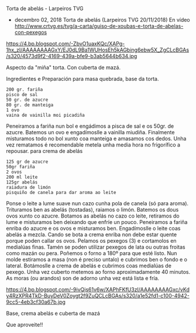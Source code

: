  Torta de abelás - Larpeiros TVG
- decembro 02, 2018
Torta de abelás (Larpeiros TVG 20/11/2018)
En vídeo
http://www.crtvg.es/tvg/a-carta/guiso-de-xoubas-e-torta-de-abelas-con-pexegos

https://4.bp.blogspot.com/-ZbvO1uaxKQc/XAPg-1hx_zI/AAAAAAAAGxY/EJ0dL9Ba1WUHosEh5kAGbing6ebw5X_ZgCLcBGAs/s320/4573d9f2-4169-439a-bfe9-b3ab5644b634.jpg

Aspecto da "miña" torta. Con cuberta de mazá.

Ingredientes e Preparación
para masa quebrada, base da torta.

    200 gr. fariña
    pisco de sal
    50 gr. de azucre
    80 gr. de manteiga
    1 ovo
    vaina de vainilla moi picadiña

Peneiramos a fariña nun bol e engádimos a pisca de sal e os 50gr. de azucre. Batemos un ovo e engadímoslle a vainilla miudiña. Finalmente misturamos todo no bol xunto coa manteiga e amasamos cos dedos. Unha vez rematamos é recomendable metela unha media hora no frigorífico a repousar.
para crema de abelás

    125 gr de azucre
    50gr fariña
    2 ovos
    200 ml leite
    125gr abelás
    raiadura de limón
    pisquiño de canela para dar aroma ao leite

Ponse o leite a lume suave nun cazo cunha pola de canela (só para aroma). Trituramos ben as abelás (tostadas), raiamos o limón. Batemos os dous ovos xunto co azucre.
Botamos as abelás no cazo co leite, retiramos do lume e misturamos ben deixando que enfríe un pouco.
Peneiramos a fariña enriba do azucre e os ovos e misturamos ben. Engadímoslle o leite coas abelás a mezcla. Cando se bota a crema enriba non debe estar quente porque poden callar os ovos.
Pelamos os pexegos (3) e cortamolos en medialúas finas. Tamén se poden utilizar pexegos de lata ou outras froitas como mazán ou pera.
Poñemos o forno a 180º para que esté listo.
Nun molde estiramos a masa (non é preciso untalo) e cubrimos ben o fondo e o lateral. Botámoslle a crema de abelás e cubrimos coas medialúas de pexego.
Unha vez cuberto metemos ao forno aproximadamente 40 minutos.
As moras (ou arandos) son de adorno unha vez está lista e fría.

https://4.bp.blogspot.com/-9ivQjs61v6w/XAPhFKfU3zI/AAAAAAAAGxc/vKdy4RzXPR4TkD-BuyDeV0Zoygt2f9ZuQCLcBGAs/s320/a1e52fd1-c100-4942-9cc5-4eb3cf30a67b.jpg

Base, crema abelás e cuberta de mazá

Que aproveite!!
